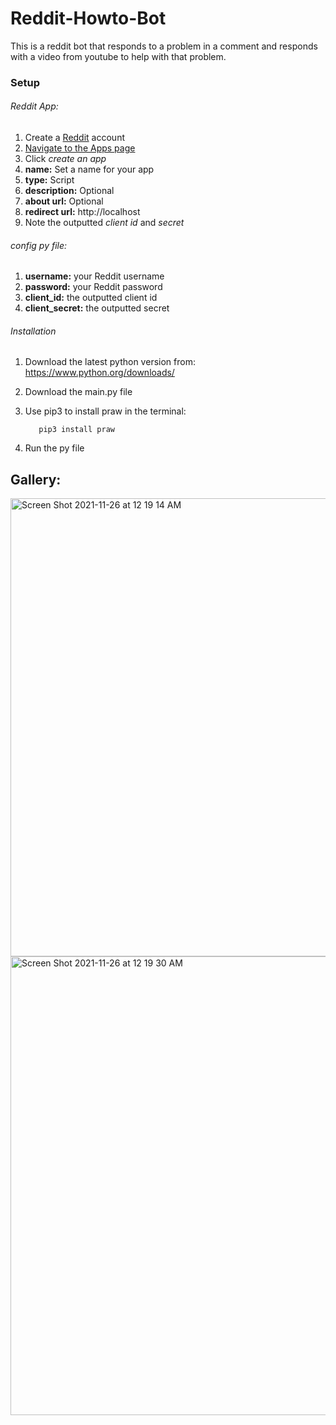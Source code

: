 # Reddit-Howto-Bot
This is a reddit bot that responds to a problem in a comment and responds with a video from youtube to help with that problem.
### Setup
###### Reddit App:
1. Create a [Reddit](https://www.reddit.com) account
2. [Navigate to the Apps page ](https://www.reddit.com/prefs/apps/)
3. Click *create an app*
4. **name:** Set a name for your app
5. **type:** Script
6. **description:** Optional
7. **about url:** Optional
8. **redirect url:** http://localhost
9. Note the outputted *client id* and *secret*

###### config py file:
1. **username:** your Reddit username
2. **password:** your Reddit password
3. **client_id:** the outputted client id
4. **client_secret:** the outputted secret


######  Installation
1. Download the latest python version from: https://www.python.org/downloads/
2. Download the main.py file
3. Use pip3 to install praw in the terminal:         
         
          pip3 install praw
5. Run the py file


## Gallery:

<img width="733" alt="Screen Shot 2021-11-26 at 12 19 14 AM" src="https://user-images.githubusercontent.com/84158176/143611406-3664c2de-ab3f-4d59-9689-1c0bb87bce48.png">

<img width="734" alt="Screen Shot 2021-11-26 at 12 19 30 AM" src="https://user-images.githubusercontent.com/84158176/143611422-35155f7b-2d8c-4790-8258-8c8987babcb8.png">

